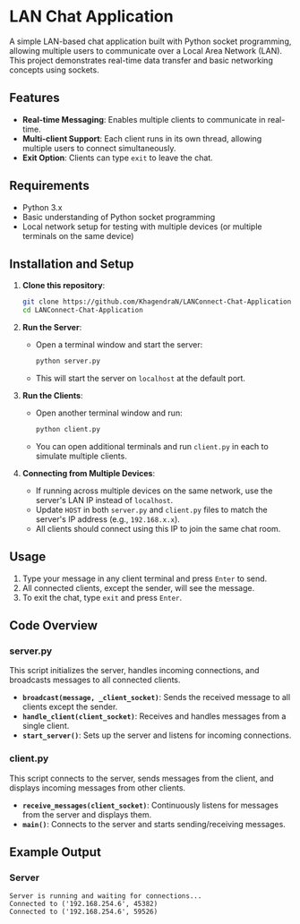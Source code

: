 # LAN Chat Application

A simple LAN-based chat application built with Python socket programming, allowing multiple users to communicate over a Local Area Network (LAN). This project demonstrates real-time data transfer and basic networking concepts using sockets.

## Features
- **Real-time Messaging**: Enables multiple clients to communicate in real-time.
- **Multi-client Support**: Each client runs in its own thread, allowing multiple users to connect simultaneously.
- **Exit Option**: Clients can type `exit` to leave the chat.
  
## Requirements
- Python 3.x
- Basic understanding of Python socket programming
- Local network setup for testing with multiple devices (or multiple terminals on the same device)

## Installation and Setup
1. **Clone this repository**:
    ```bash
    git clone https://github.com/KhagendraN/LANConnect-Chat-Application.git
    cd LANConnect-Chat-Application
    ```

2. **Run the Server**:
   - Open a terminal window and start the server:
     ```bash
     python server.py
     ```
   - This will start the server on `localhost` at the default port.

3. **Run the Clients**:
   - Open another terminal window and run:
     ```bash
     python client.py
     ```
   - You can open additional terminals and run `client.py` in each to simulate multiple clients.

4. **Connecting from Multiple Devices**:
   - If running across multiple devices on the same network, use the server's LAN IP instead of `localhost`.
   - Update `HOST` in both `server.py` and `client.py` files to match the server's IP address (e.g., `192.168.x.x`).
   - All clients should connect using this IP to join the same chat room.

## Usage
1. Type your message in any client terminal and press `Enter` to send.
2. All connected clients, except the sender, will see the message.
3. To exit the chat, type `exit` and press `Enter`.

## Code Overview

### server.py
This script initializes the server, handles incoming connections, and broadcasts messages to all connected clients.

- **`broadcast(message, _client_socket)`**: Sends the received message to all clients except the sender.
- **`handle_client(client_socket)`**: Receives and handles messages from a single client.
- **`start_server()`**: Sets up the server and listens for incoming connections.

### client.py
This script connects to the server, sends messages from the client, and displays incoming messages from other clients.

- **`receive_messages(client_socket)`**: Continuously listens for messages from the server and displays them.
- **`main()`**: Connects to the server and starts sending/receiving messages.

## Example Output

### Server
```plaintext
Server is running and waiting for connections...
Connected to ('192.168.254.6', 45382)
Connected to ('192.168.254.6', 59526)
